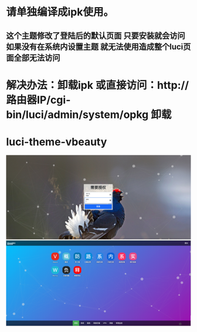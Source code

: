 # 请单独编译成ipk使用。
## 这个主题修改了登陆后的默认页面  只要安装就会访问 如果没有在系统内设置主题 就无法使用造成整个luci页面全部无法访问
# 解决办法：卸载ipk  或直接访问：http://路由器IP/cgi-bin/luci/admin/system/opkg 卸载
# luci-theme-vbeauty
![image](https://github.com/ykxVK8yL5L/luci-theme-vbeauty/blob/main/Screenshots/Login.png?raw=true)
![image](https://github.com/ykxVK8yL5L/luci-theme-vbeauty/blob/main/Screenshots/ScreenShot.png?raw=true)
